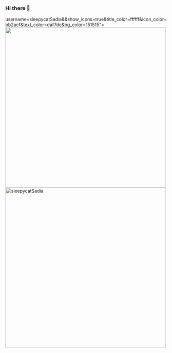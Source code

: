 ### Hi there 👋
username=sleepycatSadia&&show_icons=true&title_color=ffffff&icon_color=bb2acf&text_color=daf7dc&bg_color=151515">
<img width="500px" align="center" src="https://github-readme-stats.vercel.app/api/top-langs/?username=sleepycatSadia&langs_count=20&theme=dark&layout=compact" />
<img width="500px" align="center" src="https://github-readme-streak-stats.herokuapp.com/?user=sleepycatSadia&theme=dark" alt="sleepycatSadia" />
<!--<img  align="center" src="https://activity-graph.herokuapp.com/graph?username=sleepycatSadia&theme=react-dark&area=true&hide_border=false&layout=compact" width="500px">
<p align="center"> <img src="https://komarev.com/ghpvc/?username=sleepycatSadia&label=Profile%20views&color=0e75b6&style=flat" alt="sleepycatSadia" /> </p>
<img width="500px" align="center" src="https://github-readme-stats.vercel.app/api?
**sleepycatSadia/sleepycatSadia** is a ✨ _special_ ✨ repository because its `README.md` (this file) appears on your GitHub profile.

Here are some ideas to get you started:

- 🔭 I’m currently working on ...
- 🌱 I’m currently learning ...
- 👯 I’m looking to collaborate on ...
- 🤔 I’m looking for help with ...
- 💬 Ask me about ...
- 📫 How to reach me: ...
- 😄 Pronouns: ...
- ⚡ Fun fact: ...
-->
